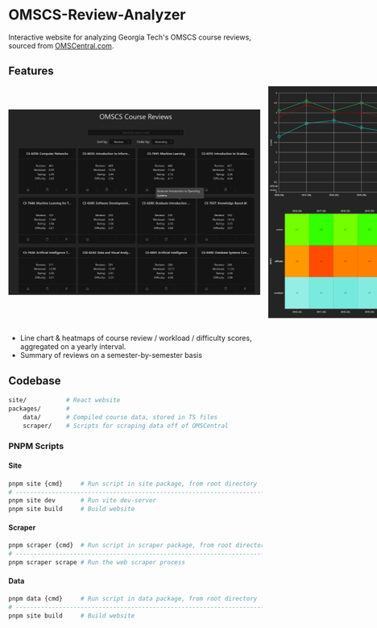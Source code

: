 # OMSCS-Review-Analyzer

Interactive website for analyzing Georgia Tech's OMSCS course reviews, sourced from [OMSCentral.com](https://www.omscentral.com/).

## Features

<div style="display: flex; gap: 16px;">
    <img src="img/home.png" style="width: 500px; align-self: center;" />
    <img src="img/heatmap.png" style="width: 500px; align-self: center;" />
</div>
<br />

-   Line chart & heatmaps of course review / workload / difficulty scores, aggregated on a yearly interval.
-   Summary of reviews on a semester-by-semester basis

## Codebase

```sh
site/           # React website
packages/       #
    data/       # Compiled course data, stored in TS files
    scraper/    # Scripts for scraping data off of OMSCentral
```

### PNPM Scripts

#### Site

```sh
pnpm site {cmd}     # Run script in site package, from root directory
# --------------------------------------------------------------------------------
pnpm site dev       # Run vite dev-server
pnpm site build     # Build website
```

#### Scraper

```sh
pnpm scraper {cmd}  # Run script in scraper package, from root directory
# --------------------------------------------------------------------------------
pnpm scraper scrape # Run the web scraper process
```

#### Data

```sh
pnpm data {cmd}     # Run script in data package, from root directory
# --------------------------------------------------------------------------------
pnpm site build     # Build website
```

